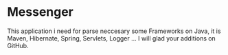 # Messenger
This application i need for parse neccesary some Frameworks on Java, it is Maven, Hibernate, Spring, Servlets, Logger ...
I will glad your additions on GitHub.
